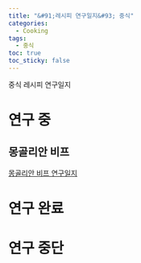 ```yaml
---
title: "&#91;레시피 연구일지&#93; 중식"
categories:
  - Cooking
tags:
  - 중식
toc: true
toc_sticky: false
---
```


중식 레시피 연구일지

# 연구 중

## 몽골리안 비프

[몽골리안 비프 연구일지](/cooking/mongolian-beef/)

# 연구 완료

# 연구 중단
